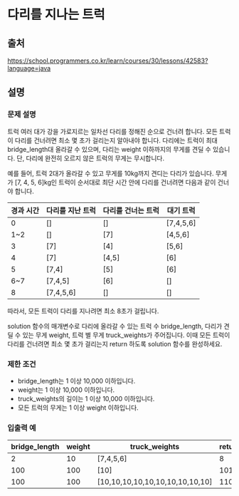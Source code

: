 # 다리를 지나는 트럭
## 출처
https://school.programmers.co.kr/learn/courses/30/lessons/42583?language=java

## 설명
### 문제 설명
트럭 여러 대가 강을 가로지르는 일차선 다리를 정해진 순으로 건너려 합니다. 모든 트럭이 다리를 건너려면 최소 몇 초가 걸리는지 알아내야 합니다. 다리에는 트럭이 최대 bridge_length대 올라갈 수 있으며, 다리는 weight 이하까지의 무게를 견딜 수 있습니다. 단, 다리에 완전히 오르지 않은 트럭의 무게는 무시합니다.

예를 들어, 트럭 2대가 올라갈 수 있고 무게를 10kg까지 견디는 다리가 있습니다. 무게가 [7, 4, 5, 6]kg인 트럭이 순서대로 최단 시간 안에 다리를 건너려면 다음과 같이 건너야 합니다.

|경과 시간	|다리를 지난 트럭	|다리를 건너는 트럭| 	대기 트럭     |
|---|---|---|------------|
|0	|[]	|[]| 	[7,4,5,6] |
|1~2	|[]|[7]| 	[4,5,6]   |
|3	|[7]	|[4]	| [5,6]      |
|4	|[7]|	[4,5]	| [6]        |
|5|	[7,4]	|[5]	| [6]        |
|6~7|	[7,4,5]|	[6]| 	[]        |
|8	|[7,4,5,6]	|[]| 	[]        |

따라서, 모든 트럭이 다리를 지나려면 최소 8초가 걸립니다.

solution 함수의 매개변수로 다리에 올라갈 수 있는 트럭 수 bridge_length, 다리가 견딜 수 있는 무게 weight, 트럭 별 무게 truck_weights가 주어집니다. 이때 모든 트럭이 다리를 건너려면 최소 몇 초가 걸리는지 return 하도록 solution 함수를 완성하세요.

### 제한 조건
- bridge_length는 1 이상 10,000 이하입니다.
- weight는 1 이상 10,000 이하입니다.
- truck_weights의 길이는 1 이상 10,000 이하입니다.
- 모든 트럭의 무게는 1 이상 weight 이하입니다.

### 입출력 예
|bridge_length	|weight|	truck_weights	|return|
|---|---|---|---|
|2|	10|	[7,4,5,6]|	8|
|100|	100|	[10]	|101|
|100	|100|	[10,10,10,10,10,10,10,10,10,10]	|110|